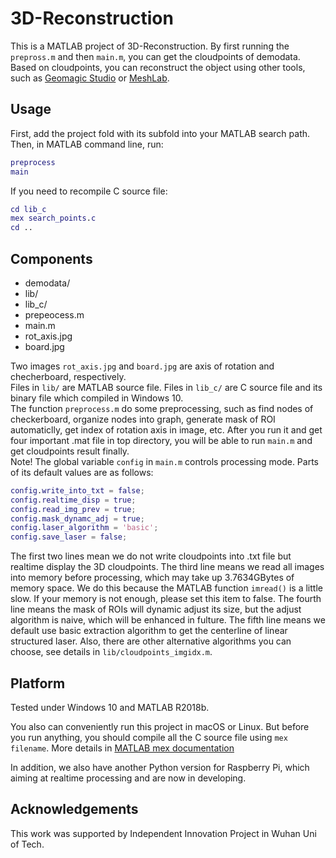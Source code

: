 # 3D-Reconstruction
This is a MATLAB project of 3D-Reconstruction. By first running the `prepross.m` and then `main.m`, you can get the cloudpoints of demodata. Based on cloudpoints, you can reconstruct the object using other tools, such as [Geomagic Studio](https://www.3dsystems.com/) or [MeshLab](http://www.meshlab.net/).

## Usage
First, add the project fold with its subfold into your MATLAB search path.<br>
Then, in MATLAB command line, run:
```MATLAB
preprocess
main
```
If you need to recompile C source file: 
```MATLAB
cd lib_c
mex search_points.c
cd ..
```

## Components
- demodata/
- lib/
- lib_c/
- prepeocess.m
- main.m
- rot_axis.jpg
- board.jpg

Two images `rot_axis.jpg` and `board.jpg` are axis of rotation and checherboard, respectively.<br>
Files in `lib/` are MATLAB source file. Files in `lib_c/` are C source file and its binary file which compiled in Windows 10. <br>
The function `preprocess.m` do some preprocessing, such as find nodes of checkerboard, organize nodes into graph, generate mask of ROI automaticlly, get index of rotation axis in image, etc. After you run it and get four important .mat file in top directory, you will be able to run `main.m` and get cloudpoints result finally. <br>
Note! The global variable `config` in `main.m` controls processing mode. Parts of its default values are as follows:
```MATLAB
config.write_into_txt = false;
config.realtime_disp = true;
config.read_img_prev = true;
config.mask_dynamc_adj = true;
config.laser_algorithm = 'basic';
config.save_laser = false;
```
The first two lines mean we do not write cloudpoints into .txt file but realtime display the 3D cloudpoints. The third line means we read all images into memory before processing, which may take up 3.7634GBytes of memory space. We do this because the MATLAB function `imread()` is a little slow. If your memory is not enough, please set this item to false. The fourth line means the mask of ROIs will dynamic adjust its size, but the adjust algorithm is naive, which will be enhanced in fulture. The fifth line means we default use basic extraction algorithm to get the centerline of linear structured laser. Also, there are other alternative algorithms you can choose, see details in `lib/cloudpoints_imgidx.m`. 

## Platform
Tested under Windows 10 and MATLAB R2018b.

You also can conveniently run this project in macOS or Linux. But before you run anything, you should compile all the C source file using `mex filename`. More details in [MATLAB mex documentation](https://ww2.mathworks.cn/help/matlab/ref/mex.html?lang=en)

In addition, we also have another Python version for Raspberry Pi, which aiming at realtime processing and are now in developing.

## Acknowledgements
This work was supported by Independent Innovation Project in Wuhan Uni of Tech.